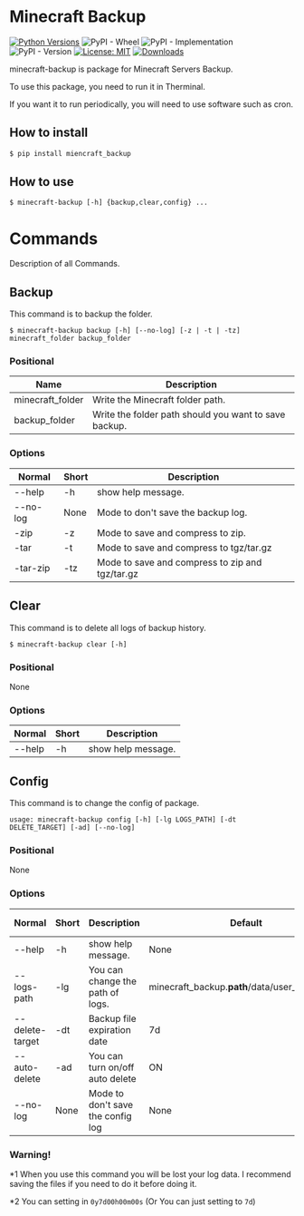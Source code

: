 # Minecraft Backup
[![Python Versions](https://img.shields.io/pypi/pyversions/minecraft-backup.svg)](https://pypi.org/project/minecraft-backup)
![PyPI - Wheel](https://img.shields.io/pypi/wheel/minecraft-backup)
![PyPI - Implementation](https://img.shields.io/pypi/implementation/minecraft-backup)
![PyPI - Version](https://img.shields.io/badge/version-1.0.0-blue)
[![License: MIT](https://img.shields.io/badge/License-MIT-yellow.svg)](https://opensource.org/licenses/MIT)
[![Downloads](https://static.pepy.tech/personalized-badge/aptester?period=total&units=international_system&left_color=grey&right_color=blue&left_text=Downloads)](https://pepy.tech/project/aptester)

minecraft-backup is package for Minecraft Servers Backup.

To use this package, you need to run it in Therminal.

If you want it to run periodically, you will need to use software such as cron.

## How to install
```bash
$ pip install miencraft_backup
````

## How to use
```
$ minecraft-backup [-h] {backup,clear,config} ...
```

# Commands

Description of all Commands.

## Backup
This command is to backup the folder.
```
$ minecraft-backup backup [-h] [--no-log] [-z | -t | -tz] minecraft_folder backup_folder
```

### Positional
| Name | Description |
| ---- | ----------- |
| minecraft_folder | Write the Minecraft folder path. |
| backup_folder | Write the folder path should you want to save backup. |

### Options
| Normal | Short | Description |
| ------ | ----- | ------------|
| --help | -h | show help message. |
| --no-log | None | Mode to don't save the backup log. |
| -zip | -z | Mode to save and compress to zip. |
| -tar | -t | Mode to save and compress to tgz/tar.gz |
| -tar-zip | -tz | Mode to save and compress to zip and tgz/tar.gz |

## Clear
This command is to delete all logs of backup history.
```
$ minecraft-backup clear [-h]
```

### Positional
None

### Options
| Normal | Short | Description |
| ------ | ----- | ------------|
| --help | -h | show help message. |

## Config
This command is to change the config of package.
```
usage: minecraft-backup config [-h] [-lg LOGS_PATH] [-dt DELETE_TARGET] [-ad] [--no-log]
```

### Positional
None

### Options
| Normal | Short | Description | Default | Positional arguments |
| ------ | ----- | ------------| ------- | ---------- |
| --help | -h | show help message. | None | None |
| --logs-path | -lg | You can change the path of logs. | minecraft_backup.__path__/data/user_config.json | new log file path \*1 |
| --delete-target | -dt | Backup file expiration date | 7d | expiration date \*2 |
| --auto-delete | -ad | You can turn on/off auto delete | ON | NONE |
| --no-log | None | Mode to don't save the config log | None | None |

### Warning!

\*1 When you use this command you will be lost your log data. I recommend saving the files if you need to do it before doing it.

\*2 You can setting in `0y7d00h00m00s` (Or You can just setting to `7d`)
